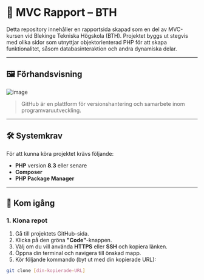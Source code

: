 # 📄 MVC Rapport – BTH

Detta repository innehåller en rapportsida skapad som en del av MVC-kursen vid Blekinge Tekniska Högskola (BTH). Projektet byggs ut stegvis med olika sidor som utnyttjar objektorienterad PHP för att skapa funktionalitet, såsom databasinteraktion och andra dynamiska delar.

---

## 🖼️ Förhandsvisning

![image](https://github.com/user-attachments/assets/92f4a456-9fcd-4767-b846-ce924892f18f)

> GitHub är en plattform för versionshantering och samarbete inom programvaruutveckling.

---

## 🛠️ Systemkrav

För att kunna köra projektet krävs följande:

- **PHP** version **8.3** eller senare  
- **Composer**  
- **PHP Package Manager**

---

## 🚀 Kom igång

### 1. Klona repot

1. Gå till projektets GitHub-sida.  
2. Klicka på den gröna **"Code"**-knappen.  
3. Välj om du vill använda **HTTPS** eller **SSH** och kopiera länken.  
4. Öppna din terminal och navigera till önskad mapp.  
5. Kör följande kommando (byt ut med din kopierade URL):

```bash
git clone [din-kopierade-URL]




